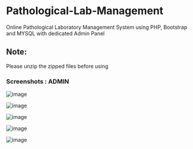 # Pathological-Lab-Management
Online Pathological Laboratory Management System using PHP, Bootstrap and MYSQL with dedicated Admin Panel

## Note:
Please unzip the zipped files before using


### Screenshots : ADMIN

![image](https://user-images.githubusercontent.com/64016811/210175568-6e5d7c21-68c4-46c7-b828-e7d0382c4537.png)

![image](https://user-images.githubusercontent.com/64016811/210175585-0fdbf22f-95b8-4804-9cbe-ec635cd02c09.png)

![image](https://user-images.githubusercontent.com/64016811/210175595-9cd1e4cf-b833-4f6b-bd4a-0005ab9b3475.png)

![image](https://user-images.githubusercontent.com/64016811/210175608-28da4a93-fca1-4c11-80e4-c410123a849b.png)

![image](https://user-images.githubusercontent.com/64016811/210175659-5a9d5d99-3b91-4417-9534-4ec945d3c70b.png)
